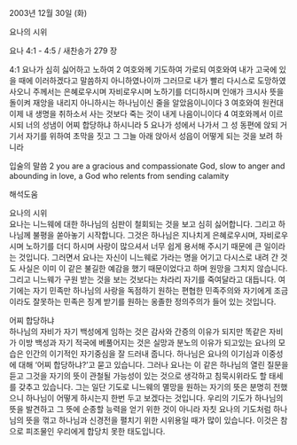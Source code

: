 2003년 12월 30일 (화)

요나의 시위



요나 4:1 - 4:5 / 새찬송가 279 장


4:1 요나가 심히 싫어하고 노하여 
2 여호와께 기도하여 가로되 여호와여 내가 고국에 있을 때에 이러하겠다고 말씀하지 아니하였나이까 그러므로 내가 빨리 다시스로 도망하였사오니 주께서는 은혜로우시며 자비로우시며 노하기를 더디하시며 인애가 크시사 뜻을 돌이켜 재앙을 내리지 아니하시는 하나님이신 줄을 알았음이니이다 
3 여호와여 원컨대 이제 내 생명을 취하소서 사는 것보다 죽는 것이 내게 나음이니이다 
4 여호와께서 이르시되 너의 성냄이 어찌 합당하냐 하시니라 
5 요나가 성에서 나가서 그 성 동편에 앉되 거기서 자기를 위하여 초막을 짓고 그 그늘 아래 앉아서 성읍이 어떻게 되는 것을 보려 하니라 

입술의 말씀 
2 you are a gracious and compassionate God, slow to anger and abounding in love, a God who relents from sending calamity

해석도움





요나의 시위  
요나는 니느웨에 대한 하나님의 심판이 철회되는 것을 보고 심히 싫어합니다. 그리고 하나님께 불평을 쏟아놓기 시작합니다. 그것은 하나님은 지나치게 은혜로우시며, 자비로우시며 노하기를 더디 하시며 사랑이 많으셔서 너무 쉽게 용서해 주시기 때문에 큰 일이라는 것입니다. 그러면서 요나는 자신이 니느웨로 가라는 명을 어기고 다시스로 내려 간 것도 사실은 이미 이 같은 불길한 예감을 했기 때문이었다고 하며 원망을 그치지 않습니다. 그리고 니느웨가 구원 받는 것을 보는 것보다는 차라리 자기를 죽여달라고 대듭니다. 여기에는 자기 민족만 하나님의 사랑을 독점하기 원하는 편협한 민족주의와 자기에게 조금이라도 잘못하는 민족은 징계 받기를 원하는 옹졸한 정의주의가 들어 있는 것입니다.   

어찌 합당하냐  
하나님의 자비가 자기 백성에게 임하는 것은 감사와 간증의 이유가 되지만 똑같은 자비가 이방 백성과 자기 적국에 베풀어지는 것은 실망과 분노의 이유가 되고있는 요나의 모습은 인간의 이기적인 자기중심을 잘 드러내 줍니다. 하나님은 요나의 이기심과 이중성에 대해 ‘어찌 합당하냐?’고 묻고 있습니다. 그러나 요나는 이 같은 하나님의 열린 질문을 듣고 그것을 자기의 뜻이 관철될 가능성이 있는 것으로 생각하고 침묵시위라도 할 태세를 갖추고 있습니다. 그는 일단 기도로 니느웨의 멸망을 원하는 자기의 뜻은 분명히 전했으니 하나님이 어떻게 하시는지 한번 두고 보겠다는 것입니다. 우리의 기도가 하나님의 뜻을 발견하고 그 뜻에 순종할 능력을 얻기 위한 것이 아니라 자칫 요나의 기도처럼 하나님의 뜻을 꺾고 하나님과 신경전을 펼치기 위한 시위용일 때가 많이 있습니다. 이것은 참으로 피조물인 우리에게 합당치 못한 태도입니다.